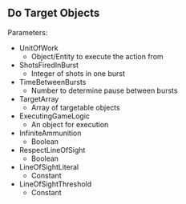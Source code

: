 ## Do Target Objects

Parameters:
- UnitOfWork
    - Object/Entity to execute the action from
- ShotsFiredInBurst
    - Integer of shots in one burst  
- TimeBetweenBursts
    - Number to determine pause between bursts
- TargetArray
    - Array of targetable objects
- ExecutingGameLogic
    - An object for execution
- InfiniteAmmunition
    - Boolean
- RespectLineOfSight
    - Boolean
- LineOfSightLiteral
    - Constant
- LineOfSightThreshold
    - Constant